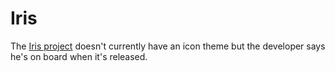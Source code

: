 Iris
================

The [Iris project](https://plus.google.com/u/0/101300915815531051210) doesn't currently have an icon theme but the developer says he's on board when it's released.
